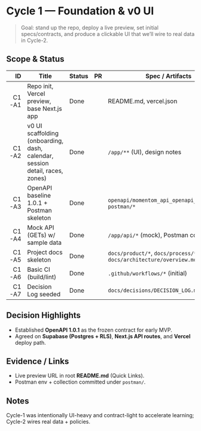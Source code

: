 # Cycle 1 — Foundation & v0 UI

> Goal: stand up the repo, deploy a live preview, set initial specs/contracts, and produce a clickable UI that we’ll wire to real data in Cycle-2.

## Scope & Status

| ID     | Title                                         | Status | PR     | Spec / Artifacts |
|------: |-----------------------------------------------|--------|--------|------------------|
| C1-A1  | Repo init, Vercel preview, base Next.js app   | Done   | <link> | README.md, vercel.json |
| C1-A2  | v0 UI scaffolding (onboarding, dash, calendar, session detail, races, zones) | Done | <link> | `/app/**` (UI), design notes |
| C1-A3  | OpenAPI baseline 1.0.1 + Postman skeleton     | Done   | <link> | `openapi/momentom_api_openapi_1.0.1.yaml`, `postman/*` |
| C1-A4  | Mock API (GETs) w/ sample data                | Done   | <link> | `/app/api/*` (mock), Postman collection |
| C1-A5  | Project docs skeleton                         | Done   | <link> | `docs/product/*`, `docs/process/*`, `docs/architecture/overview.md` |
| C1-A6  | Basic CI (build/lint)                         | Done   | <link> | `.github/workflows/*` (initial) |
| C1-A7  | Decision Log seeded                           | Done   | <link> | `docs/decisions/DECISION_LOG.md` |

## Decision Highlights
- Established **OpenAPI 1.0.1** as the frozen contract for early MVP.
- Agreed on **Supabase (Postgres + RLS)**, **Next.js API routes**, and **Vercel** deploy path.

## Evidence / Links
- Live preview URL in root **README.md** (Quick Links).
- Postman env + collection committed under `postman/`.

## Notes
Cycle-1 was intentionally UI-heavy and contract-light to accelerate learning; Cycle-2 wires real data + policies.
